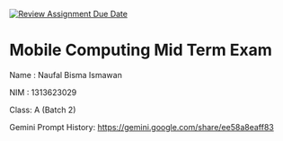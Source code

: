[![Review Assignment Due Date](https://classroom.github.com/assets/deadline-readme-button-22041afd0340ce965d47ae6ef1cefeee28c7c493a6346c4f15d667ab976d596c.svg)](https://classroom.github.com/a/T0qt99Uw)
# Mobile Computing Mid Term Exam
Name : Naufal Bisma Ismawan

NIM  : 1313623029

Class: A (Batch 2)

Gemini Prompt History: https://gemini.google.com/share/ee58a8eaff83

